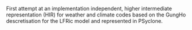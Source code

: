 First attempt at an implementation independent, higher intermediate representation (HIR) for weather and climate codes based on 
the GungHo descretisation for the LFRic model and represented in PSyclone.
